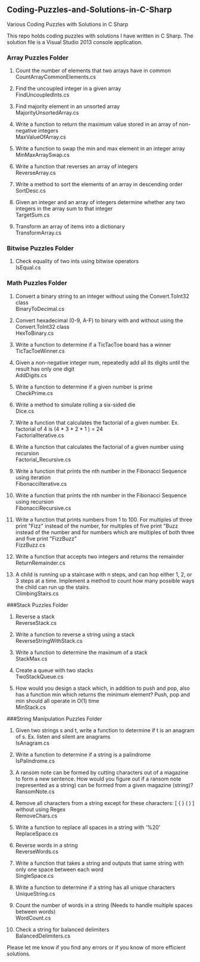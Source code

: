 ## Coding-Puzzles-and-Solutions-in-C-Sharp
Various Coding Puzzles with Solutions in C Sharp

This repo holds coding puzzles with solutions I have written in C Sharp.  The solution file is a Visual Studio 2013 console application.

### Array Puzzles Folder
1. Count the number of elements that two arrays have in common  
CountArrayCommonElements.cs

2. Find the uncoupled integer in a given array  
FindUncoupledInts.cs

3. Find majority element in an unsorted array  
MajorityUnsortedArray.cs

4. Write a function to return the maximum value stored in an array of non-negative integers  
MaxValueOfArray.cs

5. Write a function to swap the min and max element in an integer array  
MinMaxArraySwap.cs

6. Write a function that reverses an array of integers  
ReverseArray.cs

7. Write a method to sort the elements of an array in descending order  
SortDesc.cs

8. Given an integer and an array of integers determine whether any two integers in the array sum to that integer  
TargetSum.cs 

9. Transform an array of items into a dictionary  
TransformArray.cs

### Bitwise Puzzles Folder
1. Check equality of two ints using bitwise operators  
IsEqual.cs

### Math Puzzles Folder
1. Convert a binary string to an integer without using the Convert.ToInt32 class  
BinaryToDecimal.cs

2. Convert hexadecimal (0-9, A-F) to binary with and without using the Convert.ToInt32 class  
HexToBinary.cs

3. Write a function to determine if a TicTacToe board has a winner  
TicTacToeWinner.cs

4. Given a non-negative integer num, repeatedly add all its digits until the result has only one digit  
AddDigits.cs

5. Write a function to determine if a given number is prime  
CheckPrime.cs

6. Write a method to simulate rolling a six-sided die  
Dice.cs

7. Write a function that calculates the factorial of a given number.  Ex. factorial of 4 is (4 * 3 * 2 * 1 ) = 24  
FactorialIterative.cs

8. Write a function that calculates the factorial of a given number using recursion  
Factorial_Recursive.cs

9. Write a function that prints the nth number in the Fibonacci Sequence using iteration  
FibonacciIterative.cs

10. Write a function that prints the nth number in the Fibonacci Sequence using recursion  
FibonacciRecursive.cs

11. Write a function that prints numbers from 1 to 100.  For multiples of three print "Fizz" instead of the number, for multiples of five print "Buzz instead of the number and for numbers which are multiples of both three and five print "FizzBuzz"  
FizzBuzz.cs

12. Write a function that accepts two integers and returns the remainder  
ReturnRemainder.cs

13. A child is running up a staircase with n steps, and can hop either 1, 2, or 3 steps at a time.  Implement a method to count how many possible ways the child can run up the stairs.  
ClimbingStairs.cs

###Stack Puzzles Folder
1. Reverse a stack  
ReverseStack.cs

2. Write a function to reverse a string using a stack  
ReverseStringWithStack.cs

3. Write a function to determine the maximum of a stack  
StackMax.cs

4. Create a queue with two stacks  
TwoStackQueue.cs

5. How would you design a stack which, in addition to push and pop, also has a function min which returns the minimum element? Push, pop and min should all operate in O(1) time  
MinStack.cs

###String Manipulation Puzzles Folder
1. Given two strings s and t, write a function to determine if t is an anagram of s.  Ex. listen and silent are anagrams  
IsAnagram.cs

2. Write a function to determine if a string is a palindrome  
IsPalindrome.cs

3. A ransom note can be formed by cutting characters out of a magazine to form a new sentence.  How would you figure out if a ransom note (represented as a string) can be formed from a given magazine (string)?  
RansomNote.cs

4. Remove all characters from a string except for these characters: [ { } ( ) ] without using Regex  
RemoveChars.cs

5. Write a function to replace all spaces in a string with '%20'  
ReplaceSpace.cs

6. Reverse words in a string  
ReverseWords.cs

7. Write a function that takes a string and outputs that same string with only one space between each word  
SingleSpace.cs

8. Write a function to determine if a string has all unique characters  
UniqueString.cs

9. Count the number of words in a string (Needs to handle multiple spaces between words)  
WordCount.cs

10. Check a string for balanced delimiters  
BalancedDelimiters.cs

Please let me know if you find any errors or if you know of more efficient solutions.
